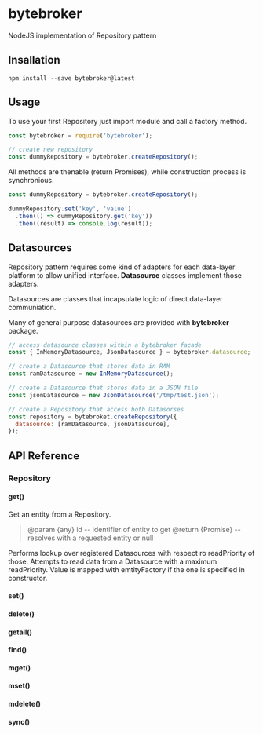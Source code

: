 # bytebroker
NodeJS implementation of Repository pattern

## Insallation

`npm install --save bytebroker@latest`

## Usage

To use your first Repository just import module and call a factory method.

```javascript
const bytebroker = require('bytebroker');

// create new repository
const dummyRepository = bytebroker.createRepository();
```

All methods are thenable (return Promises), while construction process is synchronious.

```javascript
const dummyRepository = bytebroker.createRepository();

dummyRepository.set('key', 'value')
  .then(() => dummyRepository.get('key'))
  .then((result) => console.log(result));
```

## Datasources

Repository pattern requires some kind of adapters for each data-layer platform to allow unified interface. **Datasource** classes implement those adapters.

Datasources are classes that incapsulate logic of direct data-layer communiation.

Many of general purpose datasources are provided with **bytebroker** package.

```javascript
// access datasource classes within a bytebroker facade
const { InMemoryDatasource, JsonDatasource } = bytebroker.datasource;

// create a Datasource that stores data in RAM
const ramDatasource = new InMemoryDatasource();

// create a Datasource that stores data in a JSON file
const jsonDatasource = new JsonDatasource('/tmp/test.json');

// create a Repository that access both Datasorses
const repository = bytebroket.createRepository({
  datasource: [ramDatasource, jsonDatasource],
});
```

## API Reference

### Repository

#### get()

Get an entity from a Repository.

> @param  {any} id   -- identifier of entity to get
> @return {Promise}  -- resolves with a requested entity or null

Performs lookup over registered Datasources with respect ro readPriority of those.
Attempts to read data from a Datasource with a maximum readPriority.
Value is mapped with emtityFactory if the one is specified in constructor.

#### set()

#### delete()

#### getall()

#### find()

#### mget()

#### mset()

#### mdelete()

#### sync()
